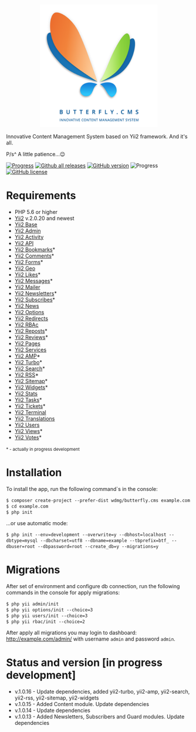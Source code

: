 <p align="center">
    <a href="https://butterflycms.com/" target="_blank">
        <img src="./docs/images/logotype.png" width="320" alt="Butterfly.CMS" />
    </a>
</p>

Innovative Content Management System based on Yii2 framework. And it's all.

P/s^ A little patience...😉

[![Progress](https://img.shields.io/badge/required-Yii2_v2.0.13-blue.svg)](https://packagist.org/packages/yiisoft/yii2) [![Github all releases](https://img.shields.io/github/downloads/wdmg/butterfly.cms/total.svg)](https://GitHub.com/wdmg/butterfly.cms/releases/) [![GitHub version](https://badge.fury.io/gh/wdmg%2Fbutterfly.cms.svg)](https://github.com/wdmg/butterfly.cms) ![Progress](https://img.shields.io/badge/progress-in_development-red.svg) [![GitHub license](https://img.shields.io/github/license/wdmg/butterfly.cms.svg)](https://github.com/wdmg/butterfly.cms/blob/master/LICENSE)

# Requirements 
* PHP 5.6 or higher
* [Yii2](hhttps://github.com/yiisoft/yii2) v.2.0.20 and newest
* [Yii2 Base](https://github.com/wdmg/yii2-base)
* [Yii2 Admin](https://github.com/wdmg/yii2-admin)
* [Yii2 Activity](https://github.com/wdmg/yii2-activity)
* [Yii2 API](https://github.com/wdmg/yii2-api)
* [Yii2 Bookmarks](https://github.com/wdmg/yii2-bookmarks)*
* [Yii2 Comments](https://github.com/wdmg/yii2-comments)*
* [Yii2 Forms](https://github.com/wdmg/yii2-forms)*
* [Yii2 Geo](https://github.com/wdmg/yii2-geo)
* [Yii2 Likes](https://github.com/wdmg/yii2-likes)*
* [Yii2 Messages](https://github.com/wdmg/yii2-messages)*
* [Yii2 Mailer](https://github.com/wdmg/yii2-mailer)
* [Yii2 Newsletters](https://github.com/wdmg/yii2-newsletters)*
* [Yii2 Subscribes](https://github.com/wdmg/yii2-subscribes)*
* [Yii2 News](https://github.com/wdmg/yii2-news)
* [Yii2 Options](https://github.com/wdmg/yii2-options)
* [Yii2 Redirects](https://github.com/wdmg/yii2-redirects)
* [Yii2 RBAc](https://github.com/wdmg/yii2-rbac)
* [Yii2 Reposts](https://github.com/wdmg/yii2-reposts)*
* [Yii2 Reviews](https://github.com/wdmg/yii2-reviews)*
* [Yii2 Pages](https://github.com/wdmg/yii2-pages)
* [Yii2 Services](https://github.com/wdmg/yii2-services)
* [Yii2 AMP](https://github.com/wdmg/yii2-amp)*
* [Yii2 Turbo](https://github.com/wdmg/yii2-turbo)*
* [Yii2 Search](https://github.com/wdmg/yii2-search)*
* [Yii2 RSS](https://github.com/wdmg/yii2-rss)*
* [Yii2 Sitemap](https://github.com/wdmg/yii2-sitemap)*
* [Yii2 Widgets](https://github.com/wdmg/yii2-widgets)*
* [Yii2 Stats](https://github.com/wdmg/yii2-stats)
* [Yii2 Tasks](https://github.com/wdmg/yii2-tasks)*
* [Yii2 Tickets](https://github.com/wdmg/yii2-tickets)*
* [Yii2 Terminal](https://github.com/wdmg/yii2-terminal)
* [Yii2 Translations](https://github.com/wdmg/yii2-translations)
* [Yii2 Users](https://github.com/wdmg/yii2-users)
* [Yii2 Views](https://github.com/wdmg/yii2-views)*
* [Yii2 Votes](https://github.com/wdmg/yii2-votes)*

<small>* - actually in progress development</small>

# Installation
To install the app, run the following command`s in the console:

    $ composer create-project --prefer-dist wdmg/butterfly.cms example.com
    $ cd example.com
    $ php init
    
...or use automatic mode:
    
    $ php init --env=development --overwrite=y --dbhost=localhost --dbtype=mysql --dbcharset=utf8 --dbname=example --tbprefix=btf_ --dbuser=root --dbpassword=root --create_db=y --migrations=y

# Migrations
After set of environment and configure db connection, run the following commands in the console for apply migrations:

    $ php yii admin/init
    $ php yii options/init --choice=3
    $ php yii users/init --choice=3
    $ php yii rbac/init --choice=2

After apply all migrations you may login to dashboard:
http://example.com/admin/ with username `admin` and password `admin`.

# Status and version [in progress development]
* v.1.0.16 - Update dependencies, added yii2-turbo, yii2-amp, yii2-search, yii2-rss, yii2-sitemap, yii2-widgets
* v.1.0.15 - Added Content module. Update dependencies
* v.1.0.14 - Update dependencies
* v.1.0.13 - Added Newsletters, Subscribers and Guard modules. Update dependencies